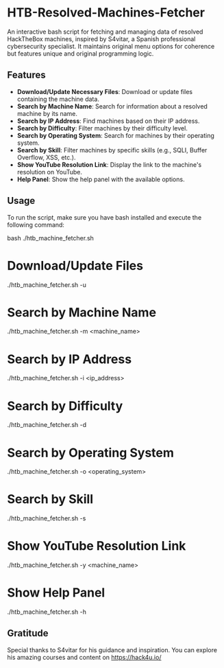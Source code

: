 # HTB-Resolved-Machines-Fetcher
An interactive bash script for fetching and managing data of resolved HackTheBox machines, inspired by S4vitar, a Spanish professional cybersecurity specialist. It maintains original menu options for coherence but features unique and original programming logic.

## Features

- **Download/Update Necessary Files**: Download or update files containing the machine data.
- **Search by Machine Name**: Search for information about a resolved machine by its name.
- **Search by IP Address**: Find machines based on their IP address.
- **Search by Difficulty**: Filter machines by their difficulty level.
- **Search by Operating System**: Search for machines by their operating system.
- **Search by Skill**: Filter machines by specific skills (e.g., SQLI, Buffer Overflow, XSS, etc.).
- **Show YouTube Resolution Link**: Display the link to the machine's resolution on YouTube.
- **Help Panel**: Show the help panel with the available options.

## Usage

To run the script, make sure you have bash installed and execute the following command:

bash
./htb_machine_fetcher.sh

# Download/Update Files
./htb_machine_fetcher.sh -u

# Search by Machine Name
./htb_machine_fetcher.sh -m <machine_name>

# Search by IP Address
./htb_machine_fetcher.sh -i <ip_address>

# Search by Difficulty
./htb_machine_fetcher.sh -d <difficulty>

# Search by Operating System
./htb_machine_fetcher.sh -o <operating_system>

# Search by Skill
./htb_machine_fetcher.sh -s <skill>

# Show YouTube Resolution Link
./htb_machine_fetcher.sh -y <machine_name>

# Show Help Panel
./htb_machine_fetcher.sh -h

## Gratitude

Special thanks to S4vitar for his guidance and inspiration. You can explore his amazing courses and content on https://hack4u.io/
